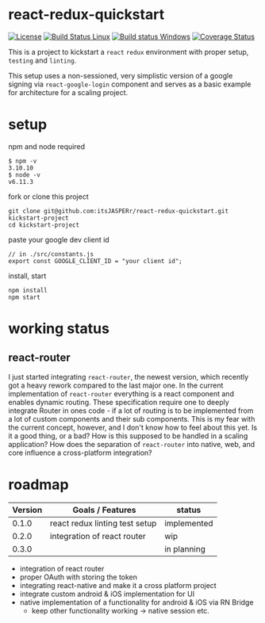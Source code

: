 # react-redux-quickstart
[![License](https://img.shields.io/github/license/itsJASPERr/react-redux-quickstart.svg)](https://github.com/itsJASPERr/react-redux-quickstart/blob/master/LICENSE)
[![Build Status Linux](https://travis-ci.org/itsJASPERr/react-redux-quickstart.svg?branch=master)](https://travis-ci.org/itsJASPERr/react-redux-quickstart)
[![Build status Windows](https://ci.appveyor.com/api/projects/status/q0le60y3ie63m2w5/branch/master?svg=true)](https://ci.appveyor.com/project/itsJASPERr/react-redux-quickstart/branch/master)
[![Coverage Status](https://coveralls.io/repos/github/itsJASPERr/react-redux-quickstart/badge.svg?branch=master)](https://coveralls.io/github/itsJASPERr/react-redux-quickstart?branch=master)

This is a project to kickstart a `react` `redux` environment with proper setup, `testing` and `linting`.

This setup uses a non-sessioned, very simplistic version of a google signing via `react-google-login` component and serves as a basic example for architecture for a scaling project.

# setup
npm and node required
```
$ npm -v
3.10.10
$ node -v
v6.11.3
```
fork or clone this project
```
git clone git@github.com:itsJASPERr/react-redux-quickstart.git kickstart-project
cd kickstart-project
```
paste your google dev client id
```
// in ./src/constants.js
export const GOOGLE_CLIENT_ID = "your client id";
```
install, start
```
npm install
npm start
```

# working status
## react-router
I just started integrating `react-router`, the newest version, which recently got a heavy rework compared to the last major one. In the current implementation of `react-router` everything is a react component and enables dynamic routing. These specification require one to deeply integrate Router in ones code - if a lot of routing is to be implemented from a lot of custom components and their sub components. This is my fear with the current concept, however, and I don't know how to feel about this yet. Is it a good thing, or a bad? How is this supposed to be handled in a scaling application? How does the separation of `react-router` into native, web, and core influence a cross-platform integration?

# roadmap
| Version | Goals / Features | status |
|---------|------------------|-----------|
| 0.1.0 | react redux linting test setup | implemented |
| 0.2.0 | integration of react router | wip |
| 0.3.0 |  | in planning |

- integration of react router
- proper OAuth with storing the token
- integrating react-native and make it a cross platform project
- integrate custom android & iOS implementation for UI
- native implementation of a functionality for android & iOS via RN Bridge
  - keep other functionality working -> native session etc.
